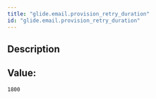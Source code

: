 ```yaml
---
title: "glide.email.provision_retry_duration"
id: "glide.email.provision_retry_duration"
---
```

## Description



## Value: 
```
1800
```